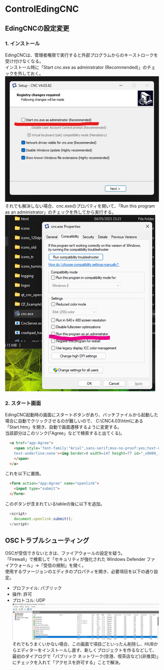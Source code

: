 # ControlEdingCNC

## EdingCNCの設定変更
### 1. インストール
EdingCNCは、管理者権限で実行すると外部プログラムからのキーストロークを受け付けなくなる。\
インストール時に「Start cnc.exe as administrator (Recommended)」のチェックを外しておく。\
![image00](images/image00.jpg)\
それでも解決しない場合、cnc.exeのプロパティを開いて、「Run this program as an administrator」のチェックを外してから実行する。\
![image01](images/image01.png)
### 2. スタート画面
EdingCNC起動時の画面にスタートボタンがあり、バッチファイルから起動した場合に自動でクリックさせるのが難しいので、
C:\CNC4.03\htmlにある「Start.htm」を開き、自動で画面遷移するように変更する。
\
当該部分はこのリンク(「Agree」などで検索すると出てくる)。

```html
  <a href="app:Agree">
    <span style='font-family:"Arial",sans-serif;mso-no-proof:yes;text-decoration:none;
    text-underline:none'><img border=0 width=147 height=77 id="_x0000_i1026" src=start.gif alt="START CNC">
    </span>
  </a>
```
これを以下に置換。

```html
  <form action="app:Agree" name="openlink">
    <input type="submit">
  </form>
```
このボタンが含まれているtableの後に以下を追加。

```js
  <script>
    document.openlink.submit();
  </script>
  ```
## OSCトラブルシューティング
OSCが受信できないときは、ファイアウォールの設定を疑う。\
「Firewall」で検索して「セキュリティが強化された Windows Defender ファイアウォール」→「受信の規制」を開く。\
使用するヴァージョンのエディタのプロパティを開き、必要項目を以下の通り設定。
- プロファイル: パブリック
- 操作: 許可
- プロトコル: UDP
![image02](images/image02.png)\
それでもうまくいかない場合、この画面で項目ごといったん削除し、HUBからエディターをインストールし直す、新しくプロジェクトを作るなどして、最初のダイアログで「パブリック ネットワーク(空港、喫茶店など)(非推奨)」にチェックを入れて「アクセスを許可する」ことで解決。
